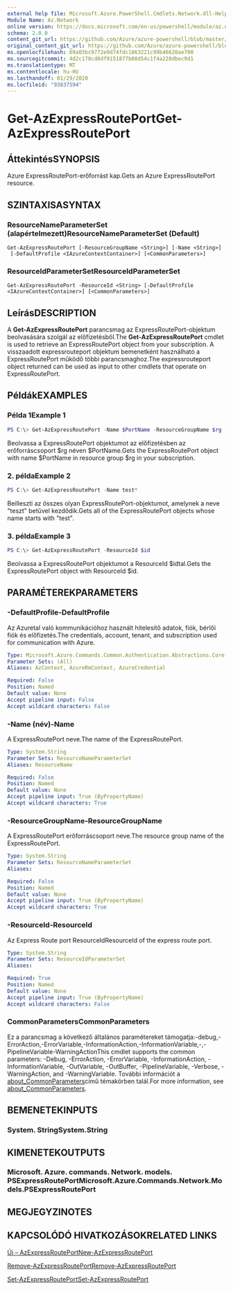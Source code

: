 ```yaml
---
external help file: Microsoft.Azure.PowerShell.Cmdlets.Network.dll-Help.xml
Module Name: Az.Network
online version: https://docs.microsoft.com/en-us/powershell/module/az.network/get-azexpressrouteport
schema: 2.0.0
content_git_url: https://github.com/Azure/azure-powershell/blob/master/src/Network/Network/help/Get-AzExpressRoutePort.md
original_content_git_url: https://github.com/Azure/azure-powershell/blob/master/src/Network/Network/help/Get-AzExpressRoutePort.md
ms.openlocfilehash: 69a03bc9772e9d74fdc1863221c99b46620ae700
ms.sourcegitcommit: 4d2c178cd6df9151877b08d54c1f4a228dbec9d1
ms.translationtype: MT
ms.contentlocale: hu-HU
ms.lasthandoff: 01/29/2020
ms.locfileid: "93837594"
---
```

# <span data-ttu-id="3ae66-101">Get-AzExpressRoutePort</span><span class="sxs-lookup"><span data-stu-id="3ae66-101">Get-AzExpressRoutePort</span></span>

## <span data-ttu-id="3ae66-102">Áttekintés</span><span class="sxs-lookup"><span data-stu-id="3ae66-102">SYNOPSIS</span></span>
<span data-ttu-id="3ae66-103">Azure ExpressRoutePort-erőforrást kap.</span><span class="sxs-lookup"><span data-stu-id="3ae66-103">Gets an Azure ExpressRoutePort resource.</span></span>

## <span data-ttu-id="3ae66-104">SZINTAXISA</span><span class="sxs-lookup"><span data-stu-id="3ae66-104">SYNTAX</span></span>

### <span data-ttu-id="3ae66-105">ResourceNameParameterSet (alapértelmezett)</span><span class="sxs-lookup"><span data-stu-id="3ae66-105">ResourceNameParameterSet (Default)</span></span>
```
Get-AzExpressRoutePort [-ResourceGroupName <String>] [-Name <String>]
 [-DefaultProfile <IAzureContextContainer>] [<CommonParameters>]
```

### <span data-ttu-id="3ae66-106">ResourceIdParameterSet</span><span class="sxs-lookup"><span data-stu-id="3ae66-106">ResourceIdParameterSet</span></span>
```
Get-AzExpressRoutePort -ResourceId <String> [-DefaultProfile <IAzureContextContainer>] [<CommonParameters>]
```

## <span data-ttu-id="3ae66-107">Leírás</span><span class="sxs-lookup"><span data-stu-id="3ae66-107">DESCRIPTION</span></span>
<span data-ttu-id="3ae66-108">A **Get-AzExpressRoutePort** parancsmag az ExpressRoutePort-objektum beolvasására szolgál az előfizetésből.</span><span class="sxs-lookup"><span data-stu-id="3ae66-108">The **Get-AzExpressRoutePort** cmdlet is used to retrieve an ExpressRoutePort object from your subscription.</span></span> <span data-ttu-id="3ae66-109">A visszaadott expressrouteport objektum bemenetként használható a ExpressRoutePort működő többi parancsmaghoz.</span><span class="sxs-lookup"><span data-stu-id="3ae66-109">The expressrouteport object returned can be used as input to other cmdlets that operate on ExpressRoutePort.</span></span>

## <span data-ttu-id="3ae66-110">Példák</span><span class="sxs-lookup"><span data-stu-id="3ae66-110">EXAMPLES</span></span>

### <span data-ttu-id="3ae66-111">Példa 1</span><span class="sxs-lookup"><span data-stu-id="3ae66-111">Example 1</span></span>
```powershell
PS C:\> Get-AzExpressRoutePort -Name $PortName -ResourceGroupName $rg
```

<span data-ttu-id="3ae66-112">Beolvassa a ExpressRoutePort objektumot az előfizetésben az erőforráscsoport $rg néven $PortName.</span><span class="sxs-lookup"><span data-stu-id="3ae66-112">Gets the ExpressRoutePort object with name $PortName in resource group $rg in your subscription.</span></span>

### <span data-ttu-id="3ae66-113">2. példa</span><span class="sxs-lookup"><span data-stu-id="3ae66-113">Example 2</span></span>
```powershell
PS C:\> Get-AzExpressRoutePort -Name test*
```

<span data-ttu-id="3ae66-114">Beilleszti az összes olyan ExpressRoutePort-objektumot, amelynek a neve "teszt" betűvel kezdődik.</span><span class="sxs-lookup"><span data-stu-id="3ae66-114">Gets all of the ExpressRoutePort objects whose name starts with "test".</span></span>

### <span data-ttu-id="3ae66-115">3. példa</span><span class="sxs-lookup"><span data-stu-id="3ae66-115">Example 3</span></span>
```powershell
PS C:\> Get-AzExpressRoutePort -ResourceId $id
```

<span data-ttu-id="3ae66-116">Beolvassa a ExpressRoutePort objektumot a ResourceId $idtal.</span><span class="sxs-lookup"><span data-stu-id="3ae66-116">Gets the ExpressRoutePort object with ResourceId $id.</span></span> 

## <span data-ttu-id="3ae66-117">PARAMÉTEREK</span><span class="sxs-lookup"><span data-stu-id="3ae66-117">PARAMETERS</span></span>

### <span data-ttu-id="3ae66-118">-DefaultProfile</span><span class="sxs-lookup"><span data-stu-id="3ae66-118">-DefaultProfile</span></span>
<span data-ttu-id="3ae66-119">Az Azuretal való kommunikációhoz használt hitelesítő adatok, fiók, bérlői fiók és előfizetés.</span><span class="sxs-lookup"><span data-stu-id="3ae66-119">The credentials, account, tenant, and subscription used for communication with Azure.</span></span>

```yaml
Type: Microsoft.Azure.Commands.Common.Authentication.Abstractions.Core.IAzureContextContainer
Parameter Sets: (All)
Aliases: AzContext, AzureRmContext, AzureCredential

Required: False
Position: Named
Default value: None
Accept pipeline input: False
Accept wildcard characters: False
```

### <span data-ttu-id="3ae66-120">-Name (név)</span><span class="sxs-lookup"><span data-stu-id="3ae66-120">-Name</span></span>
<span data-ttu-id="3ae66-121">A ExpressRoutePort neve.</span><span class="sxs-lookup"><span data-stu-id="3ae66-121">The name of the ExpressRoutePort.</span></span>

```yaml
Type: System.String
Parameter Sets: ResourceNameParameterSet
Aliases: ResourceName

Required: False
Position: Named
Default value: None
Accept pipeline input: True (ByPropertyName)
Accept wildcard characters: True
```

### <span data-ttu-id="3ae66-122">-ResourceGroupName</span><span class="sxs-lookup"><span data-stu-id="3ae66-122">-ResourceGroupName</span></span>
<span data-ttu-id="3ae66-123">A ExpressRoutePort erőforráscsoport neve.</span><span class="sxs-lookup"><span data-stu-id="3ae66-123">The resource group name of the ExpressRoutePort.</span></span>

```yaml
Type: System.String
Parameter Sets: ResourceNameParameterSet
Aliases:

Required: False
Position: Named
Default value: None
Accept pipeline input: True (ByPropertyName)
Accept wildcard characters: True
```

### <span data-ttu-id="3ae66-124">-ResourceId</span><span class="sxs-lookup"><span data-stu-id="3ae66-124">-ResourceId</span></span>
<span data-ttu-id="3ae66-125">Az Express Route port ResourceId</span><span class="sxs-lookup"><span data-stu-id="3ae66-125">ResourceId of the express route port.</span></span>

```yaml
Type: System.String
Parameter Sets: ResourceIdParameterSet
Aliases:

Required: True
Position: Named
Default value: None
Accept pipeline input: True (ByPropertyName)
Accept wildcard characters: False
```

### <span data-ttu-id="3ae66-126">CommonParameters</span><span class="sxs-lookup"><span data-stu-id="3ae66-126">CommonParameters</span></span>
<span data-ttu-id="3ae66-127">Ez a parancsmag a következő általános paramétereket támogatja:-debug,-ErrorAction,-ErrorVariable,-InformationAction,-InformationVariable,-,-PipelineVariable-WarningAction</span><span class="sxs-lookup"><span data-stu-id="3ae66-127">This cmdlet supports the common parameters: -Debug, -ErrorAction, -ErrorVariable, -InformationAction, -InformationVariable, -OutVariable, -OutBuffer, -PipelineVariable, -Verbose, -WarningAction, and -WarningVariable.</span></span> <span data-ttu-id="3ae66-128">További információt a [about_CommonParameters](https://go.microsoft.com/fwlink/?LinkID=113216)című témakörben talál.</span><span class="sxs-lookup"><span data-stu-id="3ae66-128">For more information, see [about_CommonParameters](https://go.microsoft.com/fwlink/?LinkID=113216).</span></span>

## <span data-ttu-id="3ae66-129">BEMENETEK</span><span class="sxs-lookup"><span data-stu-id="3ae66-129">INPUTS</span></span>

### <span data-ttu-id="3ae66-130">System. String</span><span class="sxs-lookup"><span data-stu-id="3ae66-130">System.String</span></span>

## <span data-ttu-id="3ae66-131">KIMENETEK</span><span class="sxs-lookup"><span data-stu-id="3ae66-131">OUTPUTS</span></span>

### <span data-ttu-id="3ae66-132">Microsoft. Azure. commands. Network. models. PSExpressRoutePort</span><span class="sxs-lookup"><span data-stu-id="3ae66-132">Microsoft.Azure.Commands.Network.Models.PSExpressRoutePort</span></span>

## <span data-ttu-id="3ae66-133">MEGJEGYZI</span><span class="sxs-lookup"><span data-stu-id="3ae66-133">NOTES</span></span>

## <span data-ttu-id="3ae66-134">KAPCSOLÓDÓ HIVATKOZÁSOK</span><span class="sxs-lookup"><span data-stu-id="3ae66-134">RELATED LINKS</span></span>

[<span data-ttu-id="3ae66-135">Új – AzExpressRoutePort</span><span class="sxs-lookup"><span data-stu-id="3ae66-135">New-AzExpressRoutePort</span></span>](./New-AzExpressRoutePort.md)

[<span data-ttu-id="3ae66-136">Remove-AzExpressRoutePort</span><span class="sxs-lookup"><span data-stu-id="3ae66-136">Remove-AzExpressRoutePort</span></span>](./Remove-AzExpressRoutePort.md)

[<span data-ttu-id="3ae66-137">Set-AzExpressRoutePort</span><span class="sxs-lookup"><span data-stu-id="3ae66-137">Set-AzExpressRoutePort</span></span>](./Set-AzExpressRoutePort.md)
